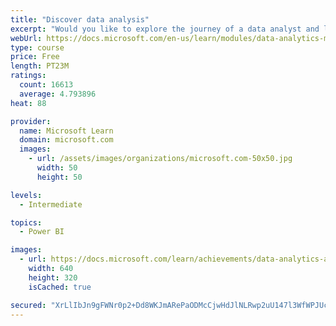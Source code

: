 ```yaml
---
title: "Discover data analysis"
excerpt: "Would you like to explore the journey of a data analyst and learn how a data analyst tells a story with data? In this module, you will explore the different roles in data and learn the different tasks of a data analyst."
webUrl: https://docs.microsoft.com/en-us/learn/modules/data-analytics-microsoft/
type: course
price: Free
length: PT23M
ratings:
  count: 16613
  average: 4.793896
heat: 88

provider:
  name: Microsoft Learn
  domain: microsoft.com
  images:
    - url: /assets/images/organizations/microsoft.com-50x50.jpg
      width: 50
      height: 50

levels:
  - Intermediate

topics:
  - Power BI

images:
  - url: https://docs.microsoft.com/learn/achievements/data-analytics-and-microsoft-social.png
    width: 640
    height: 320
    isCached: true

secured: "XrLlIbJn9gFWNr0p2+Dd8WKJmARePaODMcCjwHdJlNLRwp2uU147l3WfWPJUcgycmcpPV36eUJckqXdviE+7UnuzCCZPIM9CnN+ZfuaigCNoXHOBAcuDI8njb5qobnZelYNAg6K/A9pSFt4rNpkQQ5RGiOvHX7b2XTia7R/U/11oG0IYYxcaa2Tj6f4SmWzkzenlShDVGI1I3SjGhppnI+k42cVqh+hjpeT+WmT5lr6M8yYuRXchSz0bAqjpBYgdBNDWX28E9tKNmOvXZqBt6Rr8Rom7ZMinJ9PcZ7MT3yyExFUocLMW3JHn2uHOEvIrJhj9qzlP4fHxB6arhH4mgviGzFsu/BnrJaILoHLBd+R79bOd3GCRpLFWSBi7M0hMPtk7IPnYcH+scH2W/DHsnBLa3HJbOc+ECD7Rj02xPhbL7gvcSakADQ2dgQN+88pl;HZBrmwT9dC1vCzqxPeNmGw=="
---
```



